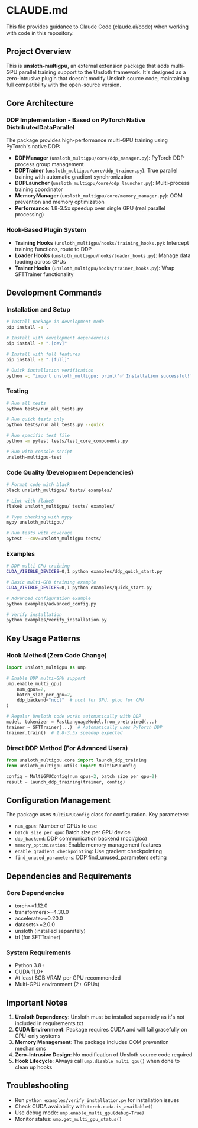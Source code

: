 # CLAUDE.md

This file provides guidance to Claude Code (claude.ai/code) when working with code in this repository.

## Project Overview

This is **unsloth-multigpu**, an external extension package that adds multi-GPU parallel training support to the Unsloth framework. It's designed as a zero-intrusive plugin that doesn't modify Unsloth source code, maintaining full compatibility with the open-source version.

## Core Architecture

### DDP Implementation - Based on PyTorch Native DistributedDataParallel
The package provides high-performance multi-GPU training using PyTorch's native DDP:

- **DDPManager** (`unsloth_multigpu/core/ddp_manager.py`): PyTorch DDP process group management
- **DDPTrainer** (`unsloth_multigpu/core/ddp_trainer.py`): True parallel training with automatic gradient synchronization
- **DDPLauncher** (`unsloth_multigpu/core/ddp_launcher.py`): Multi-process training coordinator
- **MemoryManager** (`unsloth_multigpu/core/memory_manager.py`): OOM prevention and memory optimization
- **Performance**: 1.8-3.5x speedup over single GPU (real parallel processing)

### Hook-Based Plugin System
- **Training Hooks** (`unsloth_multigpu/hooks/training_hooks.py`): Intercept training functions, route to DDP
- **Loader Hooks** (`unsloth_multigpu/hooks/loader_hooks.py`): Manage data loading across GPUs  
- **Trainer Hooks** (`unsloth_multigpu/hooks/trainer_hooks.py`): Wrap SFTTrainer functionality

## Development Commands

### Installation and Setup
```bash
# Install package in development mode
pip install -e .

# Install with development dependencies
pip install -e ".[dev]"

# Install with full features
pip install -e ".[full]"

# Quick installation verification
python -c "import unsloth_multigpu; print('✅ Installation successful!')"
```

### Testing
```bash
# Run all tests
python tests/run_all_tests.py

# Run quick tests only
python tests/run_all_tests.py --quick

# Run specific test file
python -m pytest tests/test_core_components.py

# Run with console script
unsloth-multigpu-test
```

### Code Quality (Development Dependencies)
```bash
# Format code with black
black unsloth_multigpu/ tests/ examples/

# Lint with flake8
flake8 unsloth_multigpu/ tests/ examples/

# Type checking with mypy
mypy unsloth_multigpu/

# Run tests with coverage
pytest --cov=unsloth_multigpu tests/
```

### Examples
```bash
# DDP multi-GPU training
CUDA_VISIBLE_DEVICES=0,1 python examples/ddp_quick_start.py

# Basic multi-GPU training example
CUDA_VISIBLE_DEVICES=0,1 python examples/quick_start.py

# Advanced configuration example
python examples/advanced_config.py

# Verify installation
python examples/verify_installation.py
```

## Key Usage Patterns

### Hook Method (Zero Code Change)
```python
import unsloth_multigpu as ump

# Enable DDP multi-GPU support
ump.enable_multi_gpu(
    num_gpus=2,
    batch_size_per_gpu=2,
    ddp_backend="nccl"  # nccl for GPU, gloo for CPU
)

# Regular Unsloth code works automatically with DDP
model, tokenizer = FastLanguageModel.from_pretrained(...)
trainer = SFTTrainer(...)  # Automatically uses PyTorch DDP
trainer.train()  # 1.8-3.5x speedup expected
```

### Direct DDP Method (For Advanced Users)
```python
from unsloth_multigpu.core import launch_ddp_training
from unsloth_multigpu.utils import MultiGPUConfig

config = MultiGPUConfig(num_gpus=2, batch_size_per_gpu=2)
result = launch_ddp_training(trainer, config)
```

## Configuration Management

The package uses `MultiGPUConfig` class for configuration. Key parameters:
- `num_gpus`: Number of GPUs to use
- `batch_size_per_gpu`: Batch size per GPU device
- `ddp_backend`: DDP communication backend (nccl/gloo)
- `memory_optimization`: Enable memory management features
- `enable_gradient_checkpointing`: Use gradient checkpointing
- `find_unused_parameters`: DDP find_unused_parameters setting

## Dependencies and Requirements

### Core Dependencies
- torch>=1.12.0
- transformers>=4.30.0
- accelerate>=0.20.0
- datasets>=2.0.0
- unsloth (installed separately)
- trl (for SFTTrainer)

### System Requirements
- Python 3.8+
- CUDA 11.0+
- At least 8GB VRAM per GPU recommended
- Multi-GPU environment (2+ GPUs)

## Important Notes

1. **Unsloth Dependency**: Unsloth must be installed separately as it's not included in requirements.txt
2. **CUDA Environment**: Package requires CUDA and will fail gracefully on CPU-only systems
3. **Memory Management**: The package includes OOM prevention mechanisms
4. **Zero-Intrusive Design**: No modification of Unsloth source code required
5. **Hook Lifecycle**: Always call `ump.disable_multi_gpu()` when done to clean up hooks

## Troubleshooting

- Run `python examples/verify_installation.py` for installation issues
- Check CUDA availability with `torch.cuda.is_available()`
- Use debug mode: `ump.enable_multi_gpu(debug=True)`
- Monitor status: `ump.get_multi_gpu_status()`